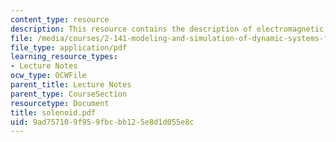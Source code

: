 ```yaml
---
content_type: resource
description: This resource contains the description of electromagnetic solenoid.
file: /media/courses/2-141-modeling-and-simulation-of-dynamic-systems-fall-2006/9ad757109f959fbcbb125e8d1d055e8c_solenoid.pdf
file_type: application/pdf
learning_resource_types:
- Lecture Notes
ocw_type: OCWFile
parent_title: Lecture Notes
parent_type: CourseSection
resourcetype: Document
title: solenoid.pdf
uid: 9ad75710-9f95-9fbc-bb12-5e8d1d055e8c
---
```


